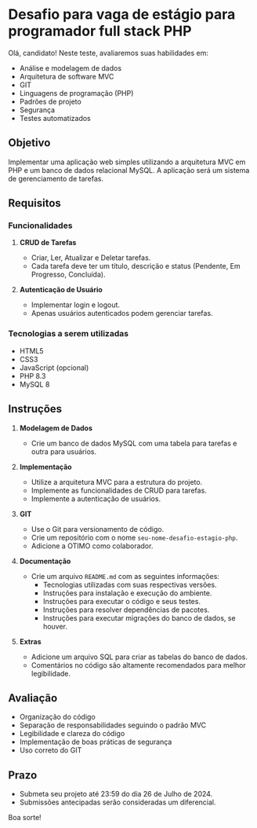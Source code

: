 # Desafio para vaga de estágio para programador full stack PHP

Olá, candidato! Neste teste, avaliaremos suas habilidades em:

- Análise e modelagem de dados
- Arquitetura de software MVC
- GIT
- Linguagens de programação (PHP)
- Padrões de projeto
- Segurança
- Testes automatizados

## Objetivo

Implementar uma aplicação web simples utilizando a arquitetura MVC em PHP e um banco de dados relacional MySQL. A aplicação será um sistema de gerenciamento de tarefas.

## Requisitos

### Funcionalidades
1. **CRUD de Tarefas**
   - Criar, Ler, Atualizar e Deletar tarefas.
   - Cada tarefa deve ter um título, descrição e status (Pendente, Em Progresso, Concluída).

2. **Autenticação de Usuário**
   - Implementar login e logout.
   - Apenas usuários autenticados podem gerenciar tarefas.

### Tecnologias a serem utilizadas
- HTML5
- CSS3
- JavaScript (opcional)
- PHP 8.3
- MySQL 8

## Instruções

1. **Modelagem de Dados**
   - Crie um banco de dados MySQL com uma tabela para tarefas e outra para usuários.

2. **Implementação**
   - Utilize a arquitetura MVC para a estrutura do projeto.
   - Implemente as funcionalidades de CRUD para tarefas.
   - Implemente a autenticação de usuários.

3. **GIT**
   - Use o Git para versionamento de código.
   - Crie um repositório com o nome `seu-nome-desafio-estagio-php`.
   - Adicione a OTIMO como colaborador.

4. **Documentação**
   - Crie um arquivo `README.md` com as seguintes informações:
     - Tecnologias utilizadas com suas respectivas versões.
     - Instruções para instalação e execução do ambiente.
     - Instruções para executar o código e seus testes.
     - Instruções para resolver dependências de pacotes.
     - Instruções para executar migrações do banco de dados, se houver.

5. **Extras**
   - Adicione um arquivo SQL para criar as tabelas do banco de dados.
   - Comentários no código são altamente recomendados para melhor legibilidade.

## Avaliação

- Organização do código
- Separação de responsabilidades seguindo o padrão MVC
- Legibilidade e clareza do código
- Implementação de boas práticas de segurança
- Uso correto do GIT

## Prazo

- Submeta seu projeto até 23:59 do dia 26 de Julho de 2024.
- Submissões antecipadas serão consideradas um diferencial.

Boa sorte!
